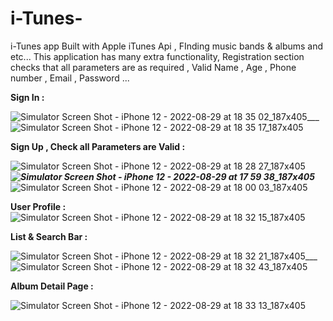 # i-Tunes-

i-Tunes app Built with Apple iTunes Api , FInding music bands & albums and etc...
This application has many extra functionality, Registration section checks that all parameters are as required , Valid Name , Age , Phone number , Email , Password ...


__Sign In :__

![Simulator Screen Shot - iPhone 12 - 2022-08-29 at 18 35 02_187x405](https://user-images.githubusercontent.com/112332266/187231036-a2b8111c-3da2-4ec7-804e-cf473a05326a.png)___![Simulator Screen Shot - iPhone 12 - 2022-08-29 at 18 35 17_187x405](https://user-images.githubusercontent.com/112332266/187231096-ee69b012-9432-4e46-a9e7-9fe811aeb2b7.png)



__Sign Up , Check all Parameters are Valid :__

![Simulator Screen Shot - iPhone 12 - 2022-08-29 at 18 28 27_187x405](https://user-images.githubusercontent.com/112332266/187228888-87820f25-36a7-4a3c-b313-e2e582bb6360.png)___![Simulator Screen Shot - iPhone 12 - 2022-08-29 at 17 59 38_187x405](https://user-images.githubusercontent.com/112332266/187229042-b745e26f-9e5a-4467-8c55-55024329adc2.png)___![Simulator Screen Shot - iPhone 12 - 2022-08-29 at 18 00 03_187x405](https://user-images.githubusercontent.com/112332266/187229061-2788ba03-1e5c-4b6e-b9ac-539c41cc91ef.png)


__User Profile :__
![Simulator Screen Shot - iPhone 12 - 2022-08-29 at 18 32 15_187x405](https://user-images.githubusercontent.com/112332266/187229242-24e02c9d-7ad5-4249-bd70-385b6e10ff06.png)


__List & Search Bar :__

![Simulator Screen Shot - iPhone 12 - 2022-08-29 at 18 32 21_187x405](https://user-images.githubusercontent.com/112332266/187229363-6a0cde20-8ec0-4538-8a25-292937af8007.png)___![Simulator Screen Shot - iPhone 12 - 2022-08-29 at 18 32 43_187x405](https://user-images.githubusercontent.com/112332266/187231189-3c612ca5-68e7-4791-a4ca-34231450dbd1.png)



__Album Detail Page :__

![Simulator Screen Shot - iPhone 12 - 2022-08-29 at 18 33 13_187x405](https://user-images.githubusercontent.com/112332266/187231233-c2e25330-d0ee-4b55-8869-8158c1f2a1c6.png)



